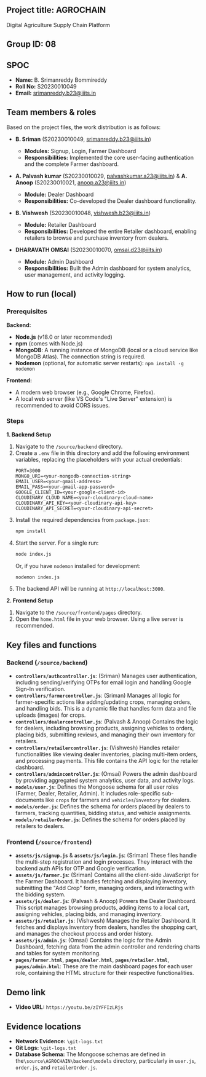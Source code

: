 ## Project title: AGROCHAIN
Digital Agriculture Supply Chain Platform

## Group ID: 08

## SPOC
* **Name:** B. Srimanreddy Bommireddy
* **Roll No:** S20230010049
* **Email:** srimanreddy.b23@iiits.in

## Team members & roles

Based on the project files, the work distribution is as follows:

* **B. Sriman** (S20230010049, srimanreddy.b23@iiits.in)
    * **Modules:** Signup, Login, Farmer Dashboard
    * **Responsibilities:** Implemented the core user-facing authentication and the complete Farmer dashboard.

* **A. Palvash kumar** (S20230010029, palvashkumar.a23@iiits.in) & **A. Anoop** (S20230010021, anoop.a23@iiits.in)
    * **Module:** Dealer Dashboard
    * **Responsibilities:** Co-developed the Dealer dashboard functionality.

* **B. Vishwesh** (S20230010048, vishwesh.b23@iiits.in)
    * **Module:** Retailer Dashboard
    * **Responsibilities:** Developed the entire Retailer dashboard, enabling retailers to browse and purchase inventory from dealers.

* **DHARAVATH OMSAI** (S20230010070, omsai.d23@iiits.in)
    * **Module:** Admin Dashboard
    * **Responsibilities:** Built the Admin dashboard for system analytics, user management, and activity logging.

## How to run (local)

### Prerequisites

**Backend:**
* **Node.js** (v18.0 or later recommended)
* **npm** (comes with Node.js)
* **MongoDB**: A running instance of MongoDB (local or a cloud service like MongoDB Atlas). The connection string is required.
* **Nodemon** (optional, for automatic server restarts): `npm install -g nodemon`

**Frontend:**
* A modern web browser (e.g., Google Chrome, Firefox).
* A local web server (like VS Code's "Live Server" extension) is recommended to avoid CORS issues.

### Steps

**1. Backend Setup**
   1.  Navigate to the `/source/backend` directory.
   2.  Create a `.env` file in this directory and add the following environment variables, replacing the placeholders with your actual credentials:
       ```
       PORT=3000
       MONGO_URI=<your-mongodb-connection-string>
       EMAIL_USER=<your-gmail-address>
       EMAIL_PASS=<your-gmail-app-password>
       GOOGLE_CLIENT_ID=<your-google-client-id>
       CLOUDINARY_CLOUD_NAME=<your-cloudinary-cloud-name>
       CLOUDINARY_API_KEY=<your-cloudinary-api-key>
       CLOUDINARY_API_SECRET=<your-cloudinary-api-secret>
       ```
   3.  Install the required dependencies from `package.json`:
       ```bash
       npm install
       ```
   4.  Start the server. For a single run:
       ```bash
       node index.js
       ```
       Or, if you have `nodemon` installed for development:
       ```bash
       nodemon index.js
       ```
   5. The backend API will be running at `http://localhost:3000`.

**2. Frontend Setup**
   1.  Navigate to the `/source/frontend/pages` directory.
   2.  Open the `home.html` file in your web browser. Using a live server is recommended.

## Key files and functions

### Backend (`/source/backend`)

* **`controllers/authcontroller.js`**: (Sriman) Manages user authentication, including sending/verifying OTPs for email login and handling Google Sign-In verification.
* **`controllers/farmercontroller.js`**: (Sriman) Manages all logic for farmer-specific actions like adding/updating crops, managing orders, and handling bids. This is a dynamic file that handles form data and file uploads (images) for crops.
* **`controllers/dealercontroller.js`**: (Palvash & Anoop) Contains the logic for dealers, including browsing products, assigning vehicles to orders, placing bids, submitting reviews, and managing their own inventory for retailers.
* **`controllers/retailercontroller.js`**: (Vishwesh) Handles retailer functionalities like viewing dealer inventories, placing multi-item orders, and processing payments. This file contains the API logic for the retailer dashboard.
* **`controllers/admincontroller.js`**: (Omsai) Powers the admin dashboard by providing aggregated system analytics, user data, and activity logs.
* **`models/user.js`**: Defines the Mongoose schema for all user roles (Farmer, Dealer, Retailer, Admin). It includes role-specific sub-documents like `crops` for farmers and `vehicles`/`inventory` for dealers.
* **`models/order.js`**: Defines the schema for orders placed by dealers to farmers, tracking quantities, bidding status, and vehicle assignments.
* **`models/retailerOrder.js`**: Defines the schema for orders placed by retailers to dealers.

### Frontend (`/source/frontend`)

* **`assets/js/signup.js`** & **`assets/js/login.js`**: (Sriman) These files handle the multi-step registration and login processes. They interact with the backend auth APIs for OTP and Google verification.
* **`assets/js/farmer.js`**: (Sriman) Contains all the client-side JavaScript for the Farmer Dashboard. It handles fetching and displaying inventory, submitting the "Add Crop" form, managing orders, and interacting with the bidding system.
* **`assets/js/dealer.js`**: (Palvash & Anoop) Powers the Dealer Dashboard. This script manages browsing products, adding items to a local cart, assigning vehicles, placing bids, and managing inventory.
* **`assets/js/retailer.js`**: (Vishwesh) Manages the Retailer Dashboard. It fetches and displays inventory from dealers, handles the shopping cart, and manages the checkout process and order history.
* **`assets/js/admin.js`**: (Omsai) Contains the logic for the Admin Dashboard, fetching data from the admin controller and rendering charts and tables for system monitoring.
* **`pages/farmer.html`**, **`pages/dealer.html`**, **`pages/retailer.html`**, **`pages/admin.html`**: These are the main dashboard pages for each user role, containing the HTML structure for their respective functionalities.

## Demo link 
* **Video URL:** `https://youtu.be/zIYFFIzLRjs`

## Evidence locations
* **Network Evidence:** `\git-logs.txt`
* **Git Logs:** `\git-logs.txt`
* **Database Schema:** The Mongoose schemas are defined in the`\source\AGROCHAIN\backend\models` directory, particularly in `user.js`, `order.js`, and `retailerOrder.js`.  
